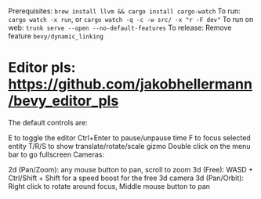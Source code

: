 #
Prerequisites: `brew install llvm && cargo install cargo-watch`
To run: `cargo watch -x run`, or `cargo watch -q -c -w src/ -x "r -F dev"`
To run on web: `trunk serve --open --no-default-features`
To release: Remove feature `bevy/dynamic_linking`


# Editor pls: https://github.com/jakobhellermann/bevy_editor_pls
The default controls are:

E to toggle the editor
Ctrl+Enter to pause/unpause time
F to focus selected entity
T/R/S to show translate/rotate/scale gizmo
Double click on the menu bar to go fullscreen
Cameras:

2d (Pan/Zoom): any mouse button to pan, scroll to zoom
3d (Free): WASD + Ctrl/Shift + Shift for a speed boost for the free 3d camera
3d (Pan/Orbit): Right click to rotate around focus, Middle mouse button to pan
